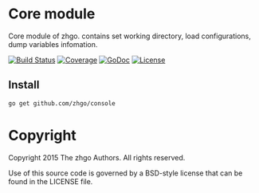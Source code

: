 # Core module

Core module of zhgo. contains set working directory, load configurations, dump variables infomation.

[![Build Status](https://travis-ci.org/zhgo/console.svg)](https://travis-ci.org/zhgo/console)
[![Coverage](http://gocover.io/_badge/github.com/zhgo/console)](http://gocover.io/github.com/zhgo/console)
[![GoDoc](https://godoc.org/github.com/zhgo/console?status.png)](http://godoc.org/github.com/zhgo/console)
[![License](https://img.shields.io/badge/license-BSD-blue.svg?style=flat)](https://github.com/zhgo/console/blob/master/LICENSE)

## Install

```bash
go get github.com/zhgo/console
```

# Copyright

Copyright 2015 The zhgo Authors. All rights reserved.

Use of this source code is governed by a BSD-style license that can be found in the LICENSE file.
